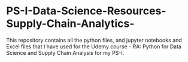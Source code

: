 # PS-I-Data-Science-Resources-Supply-Chain-Analytics-
This repository contains all the python files, and jupyter notebooks and Excel files that I have used for the Udemy course - RA: Python for Data Science and Supply Chain Analysis for my PS-I. 

